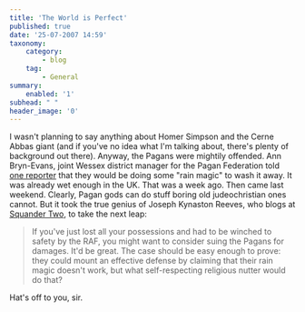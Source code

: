 ```yaml
---
title: 'The World is Perfect'
published: true
date: '25-07-2007 14:59'
taxonomy:
    category:
        - blog
    tag:
        - General
summary:
    enabled: '1'
subhead: " "
header_image: '0'
---
```


I wasn't planning to say anything about Homer Simpson and the Cerne Abbas giant (and if you've no idea what I'm talking about, there's plenty of background out there). Anyway, the Pagans were mightily offended. Ann Bryn-Evans, joint Wessex district manager for the Pagan Federation told [one reporter](https://www.theguardian.com/film/filmblog/2007/jul/17/homererectus) that they would be doing some "rain magic" to wash it away. It was already wet enough in the UK. That was a week ago. Then came last weekend. Clearly, Pagan gods can do stuff boring old judeochristian ones cannot. But it took the true genius of Joseph Kynaston Reeves, who blogs at [Squander Two](http://blog.squandertwo.net/2007/07/worst-floods-in-sixty-years.html), to take the next leap:

> If you've just lost all your possessions and had to be winched to safety by the RAF, you might want to consider suing the Pagans for damages. It'd be great. The case should be easy enough to prove: they could mount an effective defense by claiming that their rain magic doesn't work, but what self-respecting religious nutter would do that?

Hat's off to you, sir.
